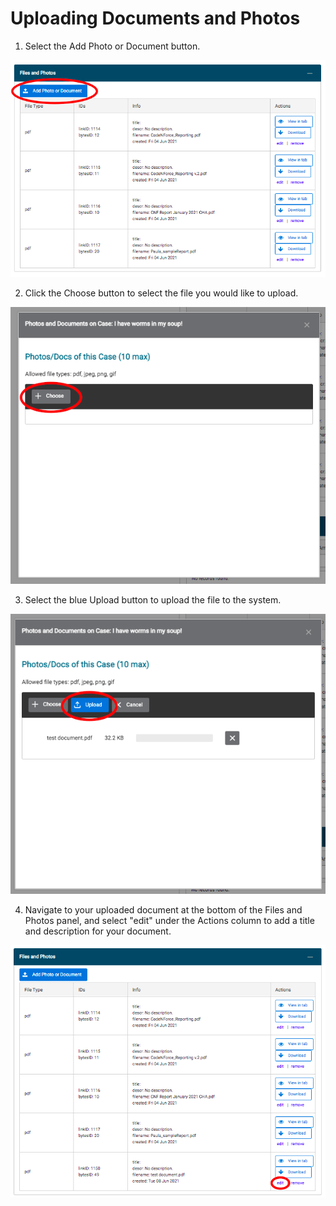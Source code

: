 # Uploading Documents and Photos

1. Select the Add Photo or Document button.

![screenshot](img/adddoc.png)

2. Click the Choose button to select the file you would like to upload.

![screenshot](img/choose.png)

3. Select the blue Upload button to upload the file to the system.

![screenshot](img/upload.png)

4. Navigate to your uploaded document at the bottom of the Files and Photos panel, and select "edit" under the Actions column to add a title and description for your document.

![screenshot](img/edit.png)